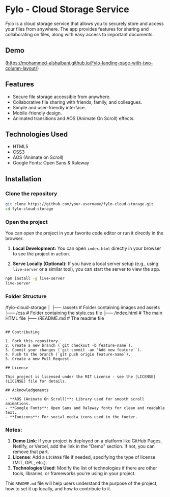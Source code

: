 # Fylo - Cloud Storage Service

Fylo is a cloud storage service that allows you to securely store and access your files from anywhere. The app provides features for sharing and collaborating on files, along with easy access to important documents.

## Demo
(https://mohammed-alshaibani.github.io/Fylo-landing-page-with-two-column-layout/)

## Features

- Secure file storage accessible from anywhere.
- Collaborative file sharing with friends, family, and colleagues.
- Simple and user-friendly interface.
- Mobile-friendly design.
- Animated transitions and AOS (Animate On Scroll) effects.

## Technologies Used

- HTML5
- CSS3 
- AOS (Animate on Scroll)
- Google Fonts: Open Sans & Raleway

## Installation

### Clone the repository

```bash
git clone https://github.com/your-username/fylo-cloud-storage.git
cd fylo-cloud-storage
```

### Open the project

You can open the project in your favorite code editor or run it directly in the browser.

1. **Local Development:**
   You can open `index.html` directly in your browser to see the project in action.

2. **Serve Locally (Optional):**
   If you have a local server setup (e.g., using `live-server` or a similar tool), you can start the server to view the app.

```bash
npm install -g live-server
live-server
```

### Folder Structure

/fylo-cloud-storage
│
├── /assets               # Folder containing images and assets
├── /css                  # Folder containing the style.css file
├── /index.html           # The main HTML file
├── /README.md            # The readme file
```

## Contributing

1. Fork this repository.
2. Create a new branch (`git checkout -b feature-name`).
3. Commit your changes (`git commit -am 'Add new feature'`).
4. Push to the branch (`git push origin feature-name`).
5. Create a new Pull Request.

## License

This project is licensed under the MIT License - see the [LICENSE](LICENSE) file for details.

## Acknowledgements

- **AOS (Animate On Scroll)**: Library used for smooth scroll animations.
- **Google Fonts**: Open Sans and Raleway fonts for clean and readable text.
- **Ionicons**: For social media icons used in the footer.
```

### Notes:
1. **Demo Link**: If your project is deployed on a platform like GitHub Pages, Netlify, or Vercel, add the link in the "Demo" section. If not, you can remove that part.
2. **License**: Add a `LICENSE` file if needed, specifying the type of license (MIT, GPL, etc.).
3. **Technologies Used**: Modify the list of technologies if there are other tools, libraries, or frameworks you're using in your project.

This `README.md` file will help users understand the purpose of the project, how to set it up locally, and how to contribute to it.
